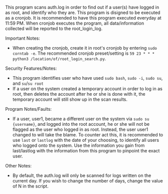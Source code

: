 This program scans auth.log in order to find out if a user(s) have logged in as root, and identify who they are. This program is disigned to be executed as a cronjob. It is recommended to have this program executed everyday at 11:59 PM. When cronjob executes the program, all data/information collected will be reported to the root_login_log. 

Important Notes:
- When creating the cronjob, create it in root's cronjob by entering `sudo corntab -e`. The recommended cronjob preset/setting is `59 23 * * * python3 /location/of/root_login_search.py`.

Security Features/Notes:
- This program identifies user who have used `sudo bash`, `sudo -i`, `sudo su`, and `su`/`su root`
- If a user on the system created a temporary account in order to log in as root, then deletes the account after he or she is done with it, the temporary account will still show up in the scan results.

Program Notes/Faults:
- If a user, user1, became a different user on the system via `sudo su {username}`, and logged into the root account, he or she will not be flagged as the user who logged in as root. Instead, the user user1 changed to will take the blame. To counter act this, it is recommended to use `last` or `lastlog` with the date of your choosing, to identify all users who logged onto the system. Use the information you gain from last/lastlog with the information from this program to pinpoint the exact user.

Other Notes:
- By default, the auth.log will only be scanned for logs written on the current day. If you wish to change the number of days, change the value of N in the script.
